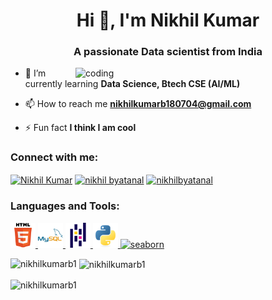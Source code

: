<h1 align="center">Hi 👋, I'm Nikhil Kumar</h1>
<h3 align="center">A passionate Data scientist from India</h3>

<img align="right" alt="coding" width="400" src="https://cdn.dribbble.com/users/1162077/screenshots/3848914/programmer.gif">

- 🌱 I’m currently learning **Data Science, Btech CSE (AI/ML)**

- 📫 How to reach me **nikhilkumarb180704@gmail.com**

- ⚡ Fun fact **I think I am cool**

<h3 align="left">Connect with me:</h3>
<p align="left">
<a href="https://linkedin.com/in/Nikhil Kumar" target="blank"><img align="center" src="https://raw.githubusercontent.com/rahuldkjain/github-profile-readme-generator/master/src/images/icons/Social/linked-in-alt.svg" alt="Nikhil Kumar" height="30" width="40" /></a>
<a href="https://fb.com/nikhil byatanal" target="blank"><img align="center" src="https://raw.githubusercontent.com/rahuldkjain/github-profile-readme-generator/master/src/images/icons/Social/facebook.svg" alt="nikhil byatanal" height="30" width="40" /></a>
<a href="https://instagram.com/nikhilbyatanal" target="blank"><img align="center" src="https://raw.githubusercontent.com/rahuldkjain/github-profile-readme-generator/master/src/images/icons/Social/instagram.svg" alt="nikhilbyatanal" height="30" width="40" /></a>
</p>

<h3 align="left">Languages and Tools:</h3>
<p align="left"> <a href="https://www.w3.org/html/" target="_blank" rel="noreferrer"> <img src="https://raw.githubusercontent.com/devicons/devicon/master/icons/html5/html5-original-wordmark.svg" alt="html5" width="40" height="40"/> </a> <a href="https://www.mysql.com/" target="_blank" rel="noreferrer"> <img src="https://raw.githubusercontent.com/devicons/devicon/master/icons/mysql/mysql-original-wordmark.svg" alt="mysql" width="40" height="40"/> </a> <a href="https://pandas.pydata.org/" target="_blank" rel="noreferrer"> <img src="https://raw.githubusercontent.com/devicons/devicon/2ae2a900d2f041da66e950e4d48052658d850630/icons/pandas/pandas-original.svg" alt="pandas" width="40" height="40"/> </a> <a href="https://www.python.org" target="_blank" rel="noreferrer"> <img src="https://raw.githubusercontent.com/devicons/devicon/master/icons/python/python-original.svg" alt="python" width="40" height="40"/> </a> <a href="https://seaborn.pydata.org/" target="_blank" rel="noreferrer"> <img src="https://seaborn.pydata.org/_images/logo-mark-lightbg.svg" alt="seaborn" width="40" height="40"/> </a> </p>
<p><img align="left" src="https://github-readme-stats.vercel.app/api/top-langs?username=nikhilkumarb1&show_icons=true&locale=en&layout=compact" alt="nikhilkumarb1" /></p>

<p>&nbsp;<img align="center" src="https://github-readme-stats.vercel.app/api?username=nikhilkumarb1&show_icons=true&locale=en" alt="nikhilkumarb1" /></p>

<p><img align="center" src="https://github-readme-streak-stats.herokuapp.com/?user=nikhilkumarb1&" alt="nikhilkumarb1" /></p>
